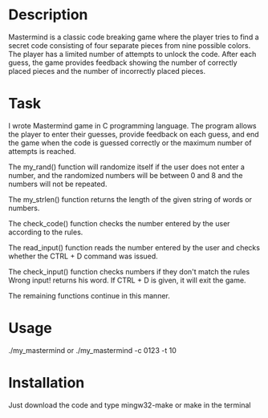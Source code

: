 # Description

Mastermind is a classic code breaking game where the player tries to find a secret code consisting of four separate pieces from nine possible colors. The player has a limited number of attempts to unlock the code. After each guess, the game provides feedback showing the number of correctly placed pieces and the number of incorrectly placed pieces.

# Task

I wrote Mastermind game in C programming language. The program allows the player to enter their guesses, provide feedback on each guess, and end the game when the code is guessed correctly or the maximum number of attempts is reached.

The my_rand() function will randomize itself if the user does not enter a number, and the randomized numbers will be between 0 and 8 and the numbers will not be repeated.

The my_strlen() function returns the length of the given string of words or numbers.

The check_code() function checks the number entered by the user according to the rules.

The read_input() function reads the number entered by the user and checks whether the CTRL + D command was issued.

The check_input() function checks numbers if they don't match the rules Wrong input! returns his word. If CTRL + D is given, it will exit the game.

The remaining functions continue in this manner.

# Usage

./my_mastermind or ./my_mastermind -c 0123 -t 10

# Installation

Just download the code and type mingw32-make or make in the terminal

